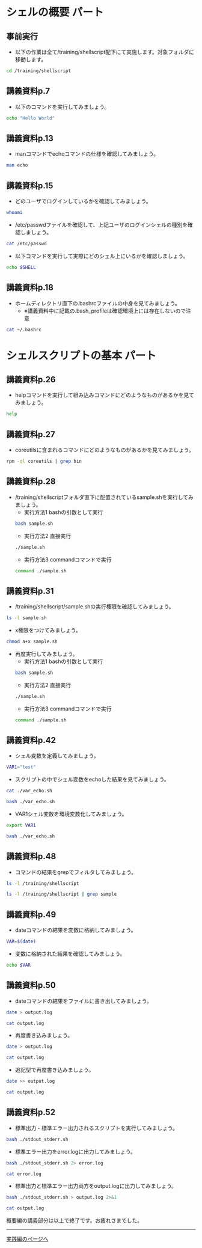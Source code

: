 # シェルの概要 パート

## 事前実行

- 以下の作業は全て/training/shellscript配下にて実施します。対象フォルダに移動します。

```bash
cd /training/shellscript
```

## 講義資料p.7

- 以下のコマンドを実行してみましょう。

```bash
echo "Hello World"
```

## 講義資料p.13

- manコマンドでechoコマンドの仕様を確認してみましょう。

```bash
man echo
```

## 講義資料p.15

- どのユーザでログインしているかを確認してみましょう。

```bash
whoami
```

- /etc/passwdファイルを確認して、上記ユーザのログインシェルの種別を確認しましょう。

```bash
cat /etc/passwd
```

- 以下コマンドを実行して実際にどのシェル上にいるかを確認しましょう。

```bash
echo $SHELL
```

## 講義資料p.18

- ホームディレクトリ直下の.bashrcファイルの中身を見てみましょう。
    - ※講義資料中に記載の.bash_profileは確認環境上には存在しないので注意

```bash
cat ~/.bashrc
```

# シェルスクリプトの基本 パート

## 講義資料p.26

- helpコマンドを実行して組み込みコマンドにどのようなものがあるかを見てみましょう。

```bash
help
```

## 講義資料p.27

- coreutilsに含まれるコマンドにどのようなものがあるかを見てみましょう。

```bash
rpm -ql coreutils | grep bin
```

## 講義資料p.28

- /training/shellscriptフォルダ直下に配置されているsample.shを実行してみましょう。
    - 実行方法1 bashの引数として実行
    ```bash
    bash sample.sh
    ```
    - 実行方法2 直接実行
    ```bash
    ./sample.sh
    ```
    - 実行方法3 commandコマンドで実行
    ```bash
    command ./sample.sh
    ```

## 講義資料p.31

- /training/shellscript/sample.shの実行権限を確認してみましょう。

```bash
ls -l sample.sh
```

- x権限をつけてみましょう。

```bash
chmod a+x sample.sh
```

- 再度実行してみましょう。
    - 実行方法1 bashの引数として実行
    ```bash
    bash sample.sh
    ```
    - 実行方法2 直接実行
    ```bash
    ./sample.sh
    ```
    - 実行方法3 commandコマンドで実行
    ```bash
    command ./sample.sh
    ```


## 講義資料p.42

- シェル変数を定義してみましょう。

```bash
VAR1="test"
```

- スクリプトの中でシェル変数をechoした結果を見てみましょう。

```bash
cat ./var_echo.sh
```

```bash
bash ./var_echo.sh
```

- VAR1シェル変数を環境変数化してみましょう。

```bash
export VAR1
```

```bash
bash ./var_echo.sh
```

## 講義資料p.48

- コマンドの結果をgrepでフィルタしてみましょう。

```bash
ls -l /training/shellscript
```

```bash
ls -l /training/shellscript | grep sample
```

## 講義資料p.49

- dateコマンドの結果を変数に格納してみましょう。

```bash
VAR=$(date)
```

- 変数に格納された結果を確認してみましょう。

```bash
echo $VAR
```

## 講義資料p.50

- dateコマンドの結果をファイルに書き出してみましょう。

```bash
date > output.log
```

```bash
cat output.log
```

- 再度書き込みましょう。

```bash
date > output.log
```

```bash
cat output.log
```

- 追記型で再度書き込みましょう。

```bash
date >> output.log
```

```bash
cat output.log
```

## 講義資料p.52

- 標準出力・標準エラー出力されるスクリプトを実行してみましょう。

```bash
bash ./stdout_stderr.sh
```

- 標準エラー出力をerror.logに出力してみましょう。

```bash
bash ./stdout_stderr.sh 2> error.log
```

```bash
cat error.log
```

- 標準出力と標準エラー出力両方をoutput.logに出力してみましょう。

```bash
bash ./stdout_stderr.sh > output.log 2>&1
```

```bash
cat output.log
```

概要編の講義部分は以上で終了です。お疲れさまでした。

---

[実践編のページへ](practice.md)

